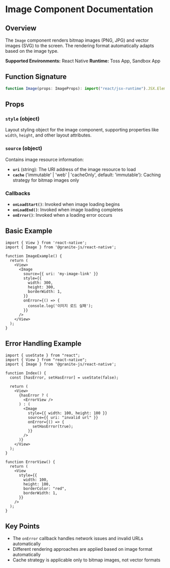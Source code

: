 # Image Component Documentation

## Overview

The `Image` component renders bitmap images (PNG, JPG) and vector images (SVG) to the screen. The rendering format automatically adapts based on the image type.

**Supported Environments:** React Native
**Runtime:** Toss App, Sandbox App

## Function Signature

```typescript
function Image(props: ImageProps): import("react/jsx-runtime").JSX.Element;
```

## Props

### `style` (object)
Layout styling object for the image component, supporting properties like `width`, `height`, and other layout attributes.

### `source` (object)
Contains image resource information:
- **`uri`** (string): The URI address of the image resource to load
- **`cache`** ('immutable' | 'web' | 'cacheOnly', default: 'immutable'): Caching strategy for bitmap images only

### Callbacks

- **`onLoadStart()`**: Invoked when image loading begins
- **`onLoadEnd()`**: Invoked when image loading completes
- **`onError()`**: Invoked when a loading error occurs

## Basic Example

```tsx
import { View } from 'react-native';
import { Image } from '@granite-js/react-native';

function ImageExample() {
  return (
    <View>
      <Image
        source={{ uri: 'my-image-link' }}
        style={{
          width: 300,
          height: 300,
          borderWidth: 1,
        }}
        onError={() => {
          console.log('이미지 로드 실패');
        }}
      />
    </View>
  );
}
```

## Error Handling Example

```tsx
import { useState } from "react";
import { View } from "react-native";
import { Image } from '@granite-js/react-native';

function Index() {
  const [hasError, setHasError] = useState(false);

  return (
    <View>
      {hasError ? (
        <ErrorView />
      ) : (
        <Image
          style={{ width: 100, height: 100 }}
          source={{ uri: "invalid url" }}
          onError={() => {
            setHasError(true);
          }}
        />
      )}
    </View>
  );
}

function ErrorView() {
  return (
    <View
      style={{
        width: 100,
        height: 100,
        borderColor: "red",
        borderWidth: 1,
      }}
    />
  );
}
```

## Key Points

- The `onError` callback handles network issues and invalid URLs automatically
- Different rendering approaches are applied based on image format automatically
- Cache strategy is applicable only to bitmap images, not vector formats
